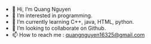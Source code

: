 - 👋 Hi, I’m Quang Nguyen
- 👀 I’m interested in programming.
- 🌱 I’m currently learning C++, java, HTML, python.
- 💞️ I’m looking to collaborate on Github.
- 📫 How to reach me : quangnguyen16325@gmail.com

<!---
quangnguyen16325/quangnguyen16325 is a ✨ special ✨ repository because its `README.md` (this file) appears on your GitHub profile.
You can click the Preview link to take a look at your changes.
--->
